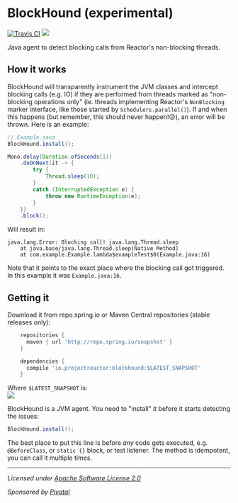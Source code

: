 # BlockHound (experimental)

[![Travis CI](https://travis-ci.org/reactor/BlockHound.svg?branch=master)](https://travis-ci.org/reactor/BlockHound)
[![](https://img.shields.io/maven-metadata/v/https/repo.spring.io/snapshot/io/projectreactor/blockhound/maven-metadata.xml.svg)](https://repo.spring.io/snapshot/io/projectreactor/blockhound/)

Java agent to detect blocking calls from Reactor's non-blocking threads.

## How it works
BlockHound will transparently instrument the JVM classes and intercept blocking calls (e.g. IO) if they are performed from threads marked as "non-blocking operations only" (ie. threads implementing Reactor's `NonBlocking` marker interface, like those started by `Schedulers.parallel()`). If and when this happens (but remember, this should never happen!:stuck_out_tongue_winking_eye:), an error will be thrown. Here is an example:
```java
// Example.java
BlockHound.install();

Mono.delay(Duration.ofSeconds(1))
    .doOnNext(it -> {
        try {
            Thread.sleep(10);
        }
        catch (InterruptedException e) {
            throw new RuntimeException(e);
        }
    })
    .block();
```

Will result in:
```
java.lang.Error: Blocking call! java.lang.Thread.sleep
	at java.base/java.lang.Thread.sleep(Native Method)
	at com.example.Example.lambda$exampleTest$0(Example.java:16)
```
Note that it points to the exact place where the blocking call got triggered. In this example it was `Example.java:16`.

## Getting it

Download it from repo.spring.io or Maven Central repositories (stable releases only):

```groovy
    repositories {
      maven { url 'http://repo.spring.io/snapshot' }
    }

    dependencies {
      compile 'io.projectreactor:blockhound:$LATEST_SNAPSHOT'
    }
```
Where `$LATEST_SNAPSHOT` is:  
![](https://img.shields.io/maven-metadata/v/https/repo.spring.io/snapshot/io/projectreactor/blockhound/maven-metadata.xml.svg)

BlockHound is a JVM agent. You need to "install" it before it starts detecting the issues:
```java
BlockHound.install();
```

The best place to put this line is before *any* code gets executed, e.g. `@BeforeClass`, or `static {}` block, or test listener. The method is idempotent, you can call it multiple times.

-------------------------------------
_Licensed under [Apache Software License 2.0](www.apache.org/licenses/LICENSE-2.0)_

_Sponsored by [Pivotal](http://pivotal.io)_
